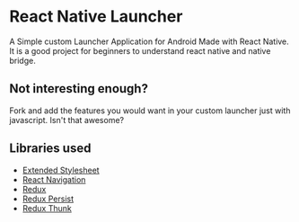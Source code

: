 # React Native Launcher 
A Simple custom Launcher Application for Android Made with React Native. It is a good project for beginners to understand react native and native bridge.

## Not interesting enough?
Fork and add the features you would want in your custom launcher just with javascript. Isn't that awesome?

## Libraries used
- [Extended Stylesheet](https://github.com/vitalets/react-native-extended-stylesheet)
- [React Navigation](https://reactnavigation.org)
- [Redux](https://redux.js.org/)
- [Redux Persist](https://github.com/rt2zz/redux-persist)
- [Redux Thunk](https://github.com/gaearon/redux-thunk)
